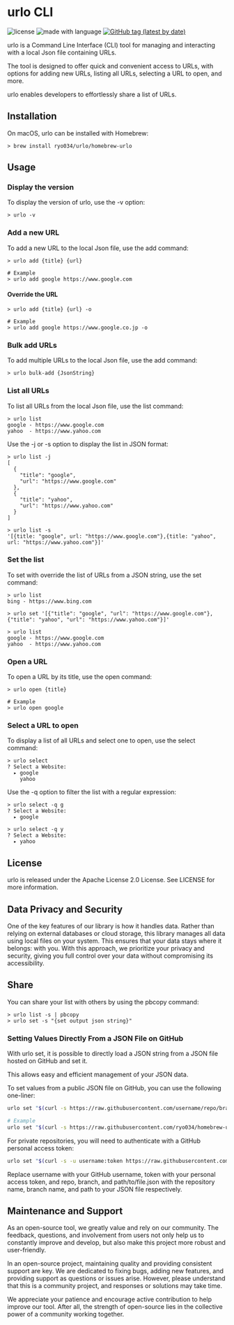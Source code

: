 # urlo CLI
![license](https://img.shields.io/badge/license-Apache2.0-blue)
![made with language](https://img.shields.io/badge/Made%20with-Go-00ADD8.svg)
[![GitHub tag (latest by date)](https://img.shields.io/github/v/tag/ryo034/homebrew-urlo)](https://github.com/ryo034/homebrew-urlo/releases)

urlo is a Command Line Interface (CLI) tool for managing and interacting with a local Json file containing URLs.

The tool is designed to offer quick and convenient access to URLs, with options for adding new URLs, listing all URLs, selecting a URL to open, and more.

urlo enables developers to effortlessly share a list of URLs.

## Installation
On macOS, urlo can be installed with Homebrew:

```shell
> brew install ryo034/urlo/homebrew-urlo
```

## Usage
### Display the version
To display the version of urlo, use the -v option:

```shell
> urlo -v
```

### Add a new URL
To add a new URL to the local Json file, use the add command:

```shell
> urlo add {title} {url}

# Example
> urlo add google https://www.google.com
```

#### Override the URL
```shell
> urlo add {title} {url} -o

# Example
> urlo add google https://www.google.co.jp -o
```

### Bulk add URLs
To add multiple URLs to the local Json file, use the add command:

```shell
> urlo bulk-add {JsonString}
```

### List all URLs
To list all URLs from the local Json file, use the list command:

```shell
> urlo list
google - https://www.google.com
yahoo  - https://www.yahoo.com
```

Use the -j or -s option to display the list in JSON format:

```shell
> urlo list -j
[
  {
    "title": "google",
    "url": "https://www.google.com"
  },
  {
    "title": "yahoo",
    "url": "https://www.yahoo.com"
  }
]

> urlo list -s
'[{title: "google", url: "https://www.google.com"},{title: "yahoo", url: "https://www.yahoo.com"}]'
```

### Set the list
To set with override the list of URLs from a JSON string, use the set command:

```shell
> urlo list
bing - https://www.bing.com

> urlo set '[{"title": "google", "url": "https://www.google.com"},{"title": "yahoo", "url": "https://www.yahoo.com"}]'

> urlo list
google - https://www.google.com
yahoo  - https://www.yahoo.com
```

### Open a URL
To open a URL by its title, use the open command:

```shell
> urlo open {title}

# Example
> urlo open google
```

### Select a URL to open
To display a list of all URLs and select one to open, use the select command:

```shell
> urlo select
? Select a Website:
  ▸ google
    yahoo
```
Use the -q option to filter the list with a regular expression:

```shell
> urlo select -q g
? Select a Website:
  ▸ google

> urlo select -q y
? Select a Website:
  ▸ yahoo
```

## License
urlo is released under the Apache License 2.0 License. See LICENSE for more information.

## Data Privacy and Security
One of the key features of our library is how it handles data. Rather than relying on external databases or cloud storage, this library manages all data using local files on your system.
This ensures that your data stays where it belongs: with you.
With this approach, we prioritize your privacy and security, giving you full control over your data without compromising its accessibility.

## Share
You can share your list with others by using the pbcopy command:

```shell
> urlo list -s | pbcopy
> urlo set -s "{set output json string}"
```

### Setting Values Directly From a JSON File on GitHub
With urlo set, it is possible to directly load a JSON string from a JSON file hosted on GitHub and set it.

This allows easy and efficient management of your JSON data.

To set values from a public JSON file on GitHub, you can use the following one-liner:

```bash
urlo set "$(curl -s https://raw.githubusercontent.com/username/repo/branch/path/to/file.json)"

# Example
urlo set "$(curl -s https://raw.githubusercontent.com/ryo034/homebrew-urlo/main/example/data/urls.json)"
```
For private repositories, you will need to authenticate with a GitHub personal access token:

```bash
urlo set "$(curl -s -u username:token https://raw.githubusercontent.com/username/repo/branch/path/to/file.json)"
```
Replace username with your GitHub username, token with your personal access token, and repo, branch, and path/to/file.json with the repository name, branch name, and path to your JSON file respectively.

## Maintenance and Support
As an open-source tool, we greatly value and rely on our community. The feedback, questions, and involvement from users not only help us to constantly improve and develop, but also make this project more robust and user-friendly.

In an open-source project, maintaining quality and providing consistent support are key. We are dedicated to fixing bugs, adding new features, and providing support as questions or issues arise. However, please understand that this is a community project, and responses or solutions may take time.

We appreciate your patience and encourage active contribution to help improve our tool. After all, the strength of open-source lies in the collective power of a community working together.

